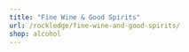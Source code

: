 ```yaml
---
title: "Fine Wine & Good Spirits"
url: /rockledge/fine-wine-and-good-spirits/
shop: alcohol
---
```

